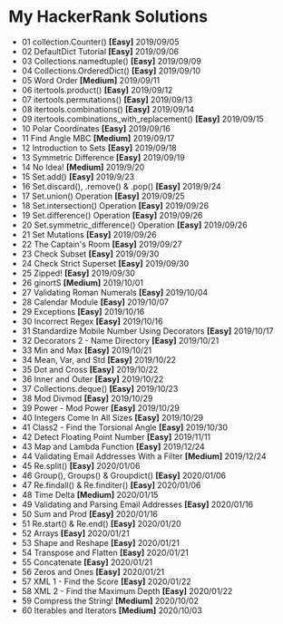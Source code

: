 # My HackerRank Solutions
- 01 collection.Counter() **[Easy]** 2019/09/05
- 02 DefaultDict Tutorial **[Easy]** 2019/09/06
- 03 Collections.namedtuple() **[Easy]** 2019/09/09
- 04 Collections.OrderedDict() **[Easy]** 2019/09/10
- 05 Word Order **[Medium]** 2019/09/11
- 06 itertools.product() **[Easy]** 2019/09/12
- 07 itertools.permutations() **[Easy]** 2019/09/13
- 08 itertools.combinations() **[Easy]** 2019/09/14
- 09 itertools.combinations\_with\_replacement() **[Easy]** 2019/09/15
- 10 Polar Coordinates **[Easy]** 2019/09/16
- 11 Find Angle MBC **[Medium]** 2019/09/17
- 12 Introduction to Sets **[Easy]** 2019/09/18
- 13 Symmetric Difference **[Easy]** 2019/09/19
- 14 No Idea! **[Medium]** 2019/9/20
- 15 Set.add() **[Easy]** 2019/9/23
- 16 Set.discard(), .remove() & .pop() **[Easy]** 2019/9/24
- 17 Set.union() Operation **[Easy]** 2019/09/25
- 18 Set.intersection() Operation **[Easy]** 2019/09/26
- 19 Set.difference() Operation **[Easy]** 2019/09/26
- 20 Set.symmetric\_difference() Operation **[Easy]** 2019/09/26
- 21 Set Mutations **[Easy]** 2019/09/26
- 22 The Captain's Room **[Easy]** 2019/09/27
- 23 Check Subset **[Easy]** 2019/09/30
- 24 Check Strict Superset **[Easy]** 2019/09/30
- 25 Zipped! **[Easy]** 2019/09/30
- 26 ginortS **[Medium]** 2019/10/01
- 27 Validating Roman Numerals **[Easy]** 2019/10/04
- 28 Calendar Module **[Easy]** 2019/10/07
- 29 Exceptions **[Easy]** 2019/10/16
- 30 Incorrect Regex **[Easy]** 2019/10/16
- 31 Standardize Mobile Number Using Decorators **[Easy]** 2019/10/17
- 32 Decorators 2 - Name Directory **[Easy]** 2019/10/21
- 33 Min and Max **[Easy]** 2019/10/21
- 34 Mean, Var, and Std **[Easy]** 2019/10/22
- 35 Dot and Cross **[Easy]** 2019/10/22
- 36 Inner and Outer **[Easy]** 2019/10/22
- 37 Collections.deque() **[Easy]** 2019/10/23
- 38 Mod Divmod **[Easy]** 2019/10/29
- 39 Power - Mod Power **[Easy]** 2019/10/29
- 40 Integers Come In All Sizes **[Easy]** 2019/10/29
- 41 Class2 - Find the Torsional Angle **[Easy]** 2019/10/30
- 42 Detect Floating Point Number **[Easy]** 2019/11/11
- 43 Map and Lambda Function **[Easy]** 2019/12/24
- 44 Validating Email Addresses With a Filter **[Medium]** 2019/12/24
- 45 Re.split() **[Easy]** 2020/01/06
- 46 Group(), Groups() & Groupdict() **[Easy]** 2020/01/06
- 47 Re.findall() & Re.finditer() **[Easy]** 2020/01/06
- 48 Time Delta **[Medium]** 2020/01/15
- 49 Validating and Parsing Email Addresses **[Easy]** 2020/01/16
- 50 Sum and Prod **[Easy]** 2020/01/16
- 51 Re.start() & Re.end() **[Easy]** 2020/01/20
- 52 Arrays **[Easy]** 2020/01/21
- 53 Shape and Reshape **[Easy]** 2020/01/21
- 54 Transpose and Flatten **[Easy]** 2020/01/21
- 55 Concatenate **[Easy]** 2020/01/21
- 56 Zeros and Ones **[Easy]** 2020/01/21
- 57 XML 1 - Find the Score **[Easy]** 2020/01/22
- 58 XML 2 - Find the Maximum Depth **[Easy]** 2020/01/22
- 59 Compress the String! **[Medium]** 2020/10/02
- 60 Iterables and Iterators **[Medium]** 2020/10/03






























































